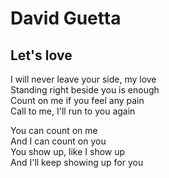 # David Guetta

## Let's love

I will never leave your side, my love <br>
Standing right beside you is enough <br>
Count on me if you feel any pain <br>
Call to me, I'll run to you again <br>

You can count on me <br>
And I can count on you <br>
You show up, like I show up <br>
And I'll keep showing up for you <br>